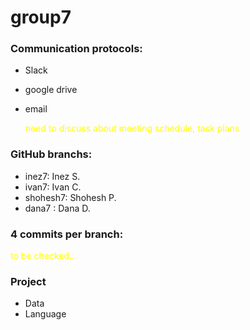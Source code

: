 
# group7  

### Communication protocols:  
- Slack
- google drive
- email
  
  <span style="color:yellow">need to discuss about meeting schedule, task plans</span>  


### GitHub branchs:
- inez7: Inez S. 
- ivan7: Ivan C.
- shohesh7: Shohesh P.
- dana7 : Dana D.

### 4 commits per branch:  
<span style="color:yellow">to be checked...</span>   
 
### Project

- Data
- Language

